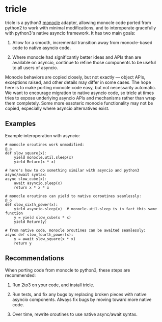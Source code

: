 # tricle

tricle is a python3 [monocle](http://github.com/saucelabs/monocle)
adapter, allowing monocle code ported from python2 to work with
minimal modifications, and to interoperate gracefully with python3's
native asyncio framework. It has two main goals:

1) Allow for a smooth, incremental transition away from monocle-based
code to native asyncio code.

2) Where monocle had significantly better ideas and APIs than are
available on asyncio, continue to refine those components to be useful
to all users of asyncio.

Monocle behaviors are copied closely, but not exactly — object APIs,
exceptions raised, and other details may differ in some cases. The
hope here is to make porting monocle code easy, but not necessarily
automatic. We want to encourage migration to native asyncio code, so
tricle at times tries to expose underlying asyncio APIs and mechanisms
rather than wrap them completely.  Some more essoteric monocle
functionality may not be copied, especially where asyncio alternatives
exist.

## Examples

Example interoperation with asyncio:

    # monocle oroutines work unmodified:
    @_o
    def slow_square(x):
        yield monocle.util.sleep(x)
        yield Return(x * x)

    # here's how to do something similar with asyncio and python3 async/await syntax:
    async slow_cube(x):
        await asyncio.sleep(x)
        return x * x * x
        
    # monocle oroutines can yield to native coroutines seamlessly:
    @_o
    def slow_sixth_power(x):
        yield asyncio.sleep(x)  # monocle.util.sleep is in fact this same function
        y = yield slow_cube(x * x)
        yield Return(y)
        
    # from native code, monocle oroutines can be awaited seamlessly:
    async def slow_fourth_power(x):
        y = await slow_square(x * x)
        return y

## Recommendations

When porting code from monocle to python3, these steps are recommended:

1) Run 2to3 on your code, and install tricle.

2) Run tests, and fix any bugs by replacing broken pieces with native
asyncio components. Always fix bugs by moving toward more native code.

3) Over time, rewrite oroutines to use native async/await syntax.
